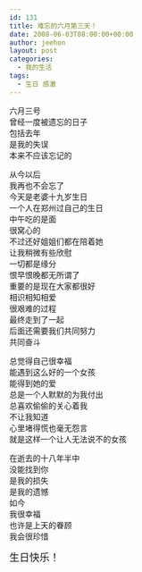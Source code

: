 ```yaml
---
id: 131
title: 难忘的六月第三天！
date: 2008-06-03T08:00:00+00:00
author: jeehon
layout: post
categories:
  - 我的生活
tags:
  - 生日 感激
---
```

六月三号  
曾经一度被遗忘的日子  
包括去年  
是我的失误  
本来不应该忘记的

从今以后  
我再也不会忘了  
今天是老婆十九岁生日  
一个人在郑州过自己的生日  
中午吃的是面  
很窝心的  
不过还好姐姐们都在陪着她  
让我稍微有些欣慰  
一切都是缘分  
恨早恨晚都无所谓了  
重要的是现在大家都很好  
相识相知相爱  
很艰难的过程  
最终走到了一起  
后面还需要我们共同努力  
共同奋斗

总觉得自己很幸福  
能遇到这么好的一个女孩  
能得到她的爱  
总是一个人默默的为我付出  
总喜欢偷偷的关心着我  
不让我知道  
心里堵得慌也毫无怨言  
就是这样一个让人无法说不的女孩

在逝去的十八年半中  
没能找到你  
是我的损失  
是我的遗憾  
如今  
我很幸福  
也许是上天的眷顾  
我会很珍惜

<font size="4"><span>生日快乐！</span></font>